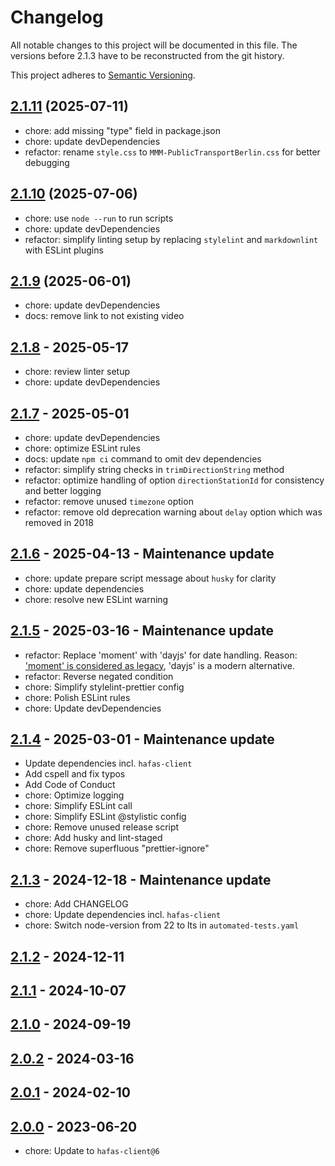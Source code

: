 # Changelog

All notable changes to this project will be documented in this file. The versions before 2.1.3 have to be reconstructed from the git history.

This project adheres to [Semantic Versioning](https://semver.org/spec/v2.0.0.html).

## [2.1.11](https://github.com/deg0nz/MMM-PublicTransportBerlin/compare/v2.1.10...v2.1.11) (2025-07-11)

- chore: add missing "type" field in package.json
- chore: update devDependencies
- refactor: rename `style.css` to `MMM-PublicTransportBerlin.css` for better debugging

## [2.1.10](https://github.com/deg0nz/MMM-PublicTransportBerlin/compare/v2.1.9...v2.1.10) (2025-07-06)

- chore: use `node --run` to run scripts
- chore: update devDependencies
- refactor: simplify linting setup by replacing `stylelint` and `markdownlint` with ESLint plugins

## [2.1.9](https://github.com/deg0nz/MMM-PublicTransportBerlin/compare/v2.1.8...v2.1.9) (2025-06-01)

- chore: update devDependencies
- docs: remove link to not existing video

## [2.1.8](https://github.com/deg0nz/MMM-PublicTransportBerlin/compare/v2.1.7...v2.1.8) - 2025-05-17

- chore: review linter setup
- chore: update devDependencies

## [2.1.7](https://github.com/deg0nz/MMM-PublicTransportBerlin/compare/v2.1.6...v2.1.7) - 2025-05-01

- chore: update devDependencies
- chore: optimize ESLint rules
- docs: update `npm ci` command to omit dev dependencies
- refactor: simplify string checks in `trimDirectionString` method
- refactor: optimize handling of option `directionStationId` for consistency and better logging
- refactor: remove unused `timezone` option
- refactor: remove old deprecation warning about `delay` option which was removed in 2018

## [2.1.6](https://github.com/deg0nz/MMM-PublicTransportBerlin/compare/v2.1.5...v2.1.6) - 2025-04-13 - Maintenance update

- chore: update prepare script message about `husky` for clarity
- chore: update dependencies
- chore: resolve new ESLint warning

## [2.1.5](https://github.com/deg0nz/MMM-PublicTransportBerlin/compare/v2.1.4...v2.1.5) - 2025-03-16 - Maintenance update

- refactor: Replace 'moment' with 'dayjs' for date handling. Reason: ['moment' is considered as legacy](https://momentjs.com/docs/#/-project-status/), 'dayjs' is a modern alternative.
- refactor: Reverse negated condition
- chore: Simplify stylelint-prettier config
- chore: Polish ESLint rules
- chore: Update devDependencies

## [2.1.4](https://github.com/deg0nz/MMM-PublicTransportBerlin/compare/v2.1.3...v2.1.4) - 2025-03-01 - Maintenance update

- Update dependencies incl. `hafas-client`
- Add cspell and fix typos
- Add Code of Conduct
- chore: Optimize logging
- chore: Simplify ESLint call
- chore: Simplify ESLint @stylistic config
- chore: Remove unused release script
- chore: Add husky and lint-staged
- chore: Remove superfluous "prettier-ignore"

## [2.1.3](https://github.com/deg0nz/MMM-PublicTransportBerlin/compare/v2.1.2...v2.1.3) - 2024-12-18 - Maintenance update

- chore: Add CHANGELOG
- chore: Update dependencies incl. `hafas-client`
- chore: Switch node-version from 22 to lts in `automated-tests.yaml`

## [2.1.2](https://github.com/deg0nz/MMM-PublicTransportBerlin/compare/v2.1.1...v2.1.2) - 2024-12-11

## [2.1.1](https://github.com/deg0nz/MMM-PublicTransportBerlin/compare/v2.1.0...v2.1.1) - 2024-10-07

## [2.1.0](https://github.com/deg0nz/MMM-PublicTransportBerlin/compare/v2.0.2...v2.1.0) - 2024-09-19

## [2.0.2](https://github.com/deg0nz/MMM-PublicTransportBerlin/compare/v2.0.1...v2.0.2) - 2024-03-16

## [2.0.1](https://github.com/deg0nz/MMM-PublicTransportBerlin/compare/v2.0.0...v2.0.1) - 2024-02-10

## [2.0.0](https://github.com/deg0nz/MMM-PublicTransportBerlin/compare/v1.7.3...v2.0.0) - 2023-06-20

- chore: Update to `hafas-client@6`
